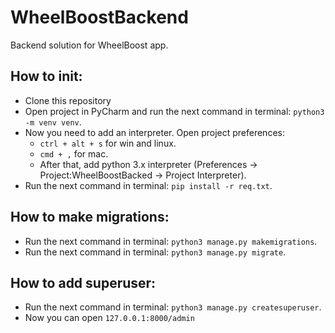 # WheelBoostBackend
Backend solution for WheelBoost app.

## How to init:
+ Clone this repository
+ Open project in PyCharm and run the next command in terminal: `python3 -m venv venv`.
+ Now you need to add an interpreter. Open project preferences:
    + `ctrl + alt + s` for win and linux.
    + `cmd + ,` for mac.
    + After that, add python 3.x interpreter (Preferences -> Project:WheelBoostBacked -> Project Interpreter).
+ Run the next command in terminal: `pip install -r req.txt`.

## How to make migrations:
+ Run the next command in terminal: `python3 manage.py makemigrations`.
+ Run the next command in terminal: `python3 manage.py migrate`.

## How to add superuser:
+ Run the next command in terminal: `python3 manage.py createsuperuser`.  
+ Now you can open `127.0.0.1:8000/admin`
